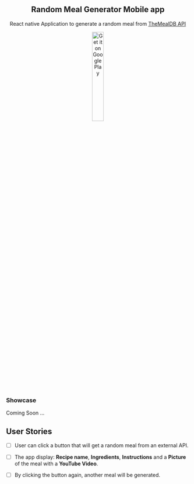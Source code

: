 <div align="center">
 <h2>Random Meal Generator Mobile app</h2>
 <p align="center">
  <p>React native Application to generate a random meal from <a href= 'https://www.themealdb.com' >TheMealDB API</a> </p>
  <a href='https://images.squarespace-cdn.com/content/v1/5ba5d4bce5f7d1371dd93916/1538330115654-1V19SYVKRS6IX5P1VVG0/ke17ZwdGBToddI8pDm48kDFgITcRoterXoQdllT5ciUUqsxRUqqbr1mOJYKfIPR7LoDQ9mXPOjoJoqy81S2I8N_N4V1vUb5AoIIIbLZhVYxCRW4BPu10St3TBAUQYVKcV7ZyRJyI8bwZiMJRrgPaAKqUaXS0tb9q_dTyNVba_kClt3J5x-w6oTQbPni4jzRa/coming+soon.jpg?format=1500w'><img alt='Get it on Google Play' src='https://play.google.com/intl/en_us/badges/images/generic/en_badge_web_generic.png' width='25%' /></a>
 </p>
</div>

### Showcase
Coming Soon ...

## User Stories
- [ ] User can click a button that will get a random meal from an external API.
- [ ] The app display: **Recipe name**, **Ingredients**, **Instructions** and a **Picture** of the meal with a **YouTube Video**.
- [ ] By clicking the button again, another meal will be generated.

